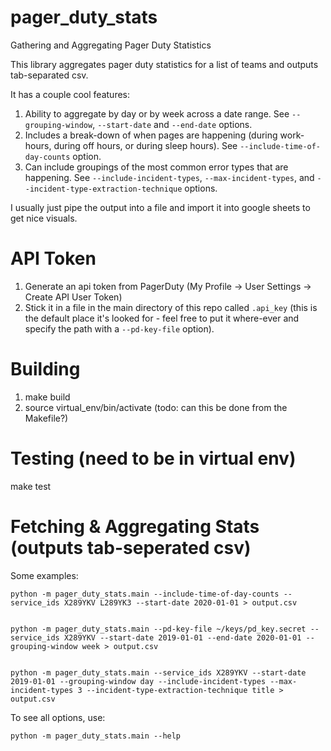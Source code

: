 # pager_duty_stats
Gathering and Aggregating Pager Duty Statistics

This library aggregates pager duty statistics for a list of teams and outputs tab-separated csv. 

It has a couple cool features:
1. Ability to aggregate by day or by week across a date range. See `--grouping-window`, `--start-date` and `--end-date` options.
2. Includes a break-down of when pages are happening (during work-hours, during off hours, or during sleep hours). See `--include-time-of-day-counts` option.
3. Can include groupings of the most common error types that are happening. See `--include-incident-types`, `--max-incident-types`, and `--incident-type-extraction-technique` options.

I usually just pipe the output into a file and import it into google sheets to get nice visuals.

# API Token
1. Generate an api token from PagerDuty (My Profile -> User Settings -> Create API User Token)
2. Stick it in a file in the main directory of this repo called `.api_key` (this is the default place it's looked for - feel free to put it where-ever and specify the path with a `--pd-key-file` option).

# Building
1. make build
2. source virtual_env/bin/activate (todo: can this be done from the Makefile?)

# Testing (need to be in virtual env)
make test

# Fetching & Aggregating Stats (outputs tab-seperated csv)

Some examples:
```
python -m pager_duty_stats.main --include-time-of-day-counts --service_ids X289YKV L289YK3 --start-date 2020-01-01 > output.csv


python -m pager_duty_stats.main --pd-key-file ~/keys/pd_key.secret --service_ids X289YKV --start-date 2019-01-01 --end-date 2020-01-01 --grouping-window week > output.csv


python -m pager_duty_stats.main --service_ids X289YKV --start-date 2019-01-01 --grouping-window day --include-incident-types --max-incident-types 3 --incident-type-extraction-technique title > output.csv
```

To see all options, use:
```
python -m pager_duty_stats.main --help
```
